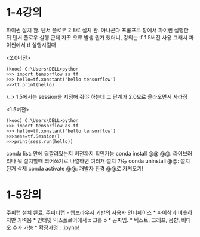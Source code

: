 # 1-4강의

파이썬 설치 완. 텐서 플로우 2.8로 설치 완. 아나콘다 프롬프트 창에서 파이썬 실행한 뒤 텐서 플로우 실행
근데 자꾸 오류 발생 뭔가 했더니, 강의는 tf 1.5버전 사용
그래서 파이썬에서 tf 실행시킬때

<2.0버전>
```
(kooc) C:\Users\DELL>python
>>> import tensorflow as tf
>>> hello=tf.xonstant('hello tensorflow')
>>>tf.print(hello) 
```
ㄴ> 1.5에서는 session을 지정해 줘야 하는데 그 단계가 2.0으로 올라오면서 사라짐

<1.5버전>
```
(kooc) C:\Users\DELL>python
>>> import tensorflow as tf
>>> hello=tf.xonstant('hello tensorflow')
>>>sess=tf.Session()
>>>print(sess.run(hello))
```

conda list: 안에 뭐깔려있는지 버전까지 확인가능
conda install @@ @@: 라이브러리나 뭐 설치할때 띄어쓰기로 나열하면 여러개 설치 가능
conda uninstall @@: 설치된거 삭제
conda activate @@: 개발자 환경 @@로 가져오기!

# 1-5강의
주피랩 설치 완료.
주피터랩 - 웹브라우저 기반의 사용자 인터페이스
            *  파이참과 비슷하지만 가벼움
            *  인터넷 익스폴로어에서 x 크롬 o
            *  공짜임.
            *  텍스트, 그래프, 음향, 비디오 추가 가능
            *  확장자명 :  .ipynb!
